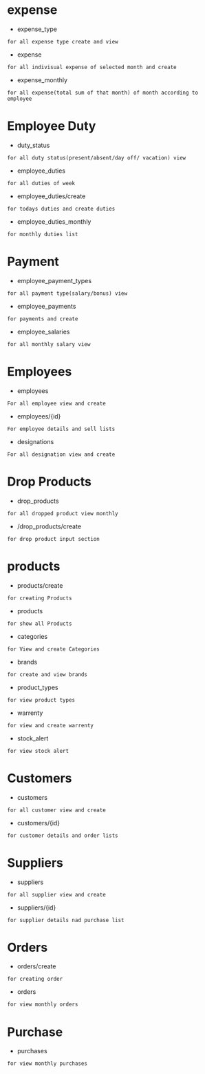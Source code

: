 # expense


- expense_type   
```
for all expense type create and view
```
- expense          
```
for all indivisual expense of selected month and create
```
- expense_monthly   
```
for all expense(total sum of that month) of month according to employee

```
# Employee Duty
- duty_status   
```
for all duty status(present/absent/day off/ vacation) view 
```
- employee_duties          
```
for all duties of week
```
- employee_duties/create   
```
for todays duties and create duties 
```
- employee_duties_monthly
```
for monthly duties list
```
# Payment
- employee_payment_types   
```
for all payment type(salary/bonus) view 
```
- employee_payments          
```
for payments and create 
```
- employee_salaries 
```
for all monthly salary view 
```

# Employees
- employees
```
For all employee view and create
```
- employees/{id}
```
For employee details and sell lists
```
- designations
```
For all designation view and create
```

# Drop Products
- drop_products
```
for all dropped product view monthly
```
- /drop_products/create
```
for drop product input section
```
# products
-  products/create
```
for creating Products
```
-  products
```
for show all Products
```
- categories
```
for View and create Categories
```
- brands
```
for create and view brands
```
- product_types
```
for view product types
```
- warrenty
```
for view and create warrenty
```
- stock_alert
```
for view stock alert
```
# Customers
- customers
```
for all customer view and create
```
- customers/{id}
```
for customer details and order lists
```

# Suppliers
- suppliers
``` 
for all supplier view and create
```
- suppliers/{id}
```
for supplier details nad purchase list
```

# Orders
-  orders/create
```
for creating order
```
-  orders
```
for view monthly orders
```

# Purchase 
- purchases
```
for view monthly purchases
```

